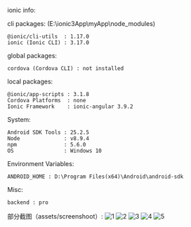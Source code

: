 ionic info:

cli packages: (E:\ionic3App\myApp\node_modules)

    @ionic/cli-utils  : 1.17.0
    ionic (Ionic CLI) : 3.17.0

global packages:

    cordova (Cordova CLI) : not installed

local packages:

    @ionic/app-scripts : 3.1.8
    Cordova Platforms  : none
    Ionic Framework    : ionic-angular 3.9.2

System:

    Android SDK Tools : 25.2.5
    Node              : v8.9.4
    npm               : 5.6.0
    OS                : Windows 10

Environment Variables:

    ANDROID_HOME : D:\Program Files(x64)\Android\android-sdk

Misc:

    backend : pro

部分截图（assets/screenshoot）:
![1](https://github.com/iheqi/ionic3-study/blob/master/src/assets/screenshot/Screenshot_2018-02-26-17-19-57.png)
![2](https://github.com/iheqi/ionic3-study/blob/master/src/assets/screenshot/Screenshot_2018-02-26-17-20-28.png)
![3](https://github.com/iheqi/ionic3-study/blob/master/src/assets/screenshot/Screenshot_2018-02-26-17-20-39.png)
![4](https://github.com/iheqi/ionic3-study/blob/master/src/assets/screenshot/Screenshot_2018-02-26-17-20-55.png)
![5](https://github.com/iheqi/ionic3-study/blob/master/src/assets/screenshot/Screenshot_2018-02-26-17-21-42.png)


